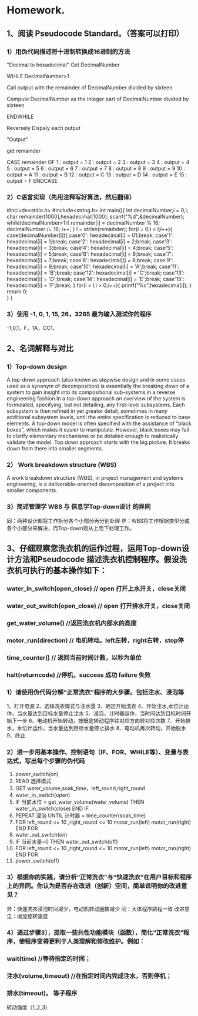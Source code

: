 # Homework.
## 1、阅读 Pseudocode Standard。（答案可以打印）
### 1）用伪代码描述将十进制转换成16进制的方法
"Decimal to hexadecimal"
Get DecimalNumber

WHILE DecimalNumber>1

Call output with the remainder of DecimalNumber divided by sixteen

Compute DecimalNumber as the integer part of DecimalNumber divided by sixteen

ENDWHILE

Reversely Dispaly each output

"Output"

get remainder

CASE remainder OF
1 : output = 1
2 : output = 2
3 : output = 3
4 : output = 4
5 : output = 5
6 : output = 6
7 : output = 7
8 : output = 8
9 : output = 9
10 : output = A
11 : output = B
12 : output = C
13 : output = D
14 : output = E
15 : output = F
ENDCASE
### 2）C语言实现（先用注释写好算法，然后翻译）
#include<stdio.h>
#include<string.h>
int main(){
    int decimalNumber,i = 0,l;
    char remainder[1000],hexadecimal[1000];
    scanf("%d",&decimalNumber);
    while(decimalNumber>1){
        remainder[i] = decimalNumber % 16;
        decimalNumber /= 16;
        i++;
    }
    l = strlen(remainder);
    for(i = 0;i < l;i++){
        case(decimalNumber[i]){
            case'0': hexadecimal[i] = 01;break;
            case'1': hexadecimal[i] = 1;break;
            case'2': hexadecimal[i] = 2;break;
            case'3': hexadecimal[i] = 3;break;
            case'4': hexadecimal[i] = 4;break;
            case'5': hexadecimal[i] = 5;break;
            case'6': hexadecimal[i] = 6;break;
            case'7': hexadecimal[i] = 7;break;
            case'8': hexadecimal[i] = 8;break;
            case'9': hexadecimal[i] = 9;break;
            case'10': hexadecimal[i] = 'A';break;
            case'11': hexadecimal[i] = 'B';break;
            case'12': hexadecimal[i] = 'C';break;
            case'13': hexadecimal[i] = 'D';break;
            case'14': hexadecimal[i] = 'E';break;
            case'15': hexadecimal[i] = 'F';break;
        }
    for(i = l;i > 0;i++){
        printf("%c",hexadecima[i]);
    } 
    return 0;   
    }
}
### 3）使用 -1, 0, 1, 15, 26，3265 最为输入测试你的程序
-1,0,1，F，1A，CC1，

## 2、名词解释与对比
### 1）Top-down design
A top-down approach (also known as stepwise design and in some cases used as a synonym of decomposition) is essentially the breaking down of a system to gain insight into its compositional sub-systems in a reverse engineering fashion.In a top-down approach an overview of the system is formulated, specifying, but not detailing, any first-level subsystems. Each subsystem is then refined in yet greater detail, sometimes in many additional subsystem levels, until the entire specification is reduced to base elements. A top-down model is often specified with the assistance of "black boxes", which makes it easier to manipulate. However, black boxes may fail to clarify elementary mechanisms or be detailed enough to realistically validate the model. Top down approach starts with the big picture. It breaks down from there into smaller segments.

### 2） Work breakdown structure (WBS)
A work breakdown structure (WBS), in project management and systems engineering, is a deliverable-oriented decomposition of a project into smaller components.

### 3）简述管理学 WBS 与 信息学Top-down设计 的异同
同：两种设计都将工作拆分各个小部分再分别处理
异：WBS将工作根据类型分成各个小部分来解决，而Top-down则从上而下处理工作。

## 3、仔细观察您洗衣机的运作过程，运用Top-down设计方法和Pseudocode 描述洗衣机控制程序。假设洗衣机可执行的基本操作如下：
### water_in_switch(open_close) // open 打开上水开关，close关闭
### water_out_switch(open_close) // open 打开排水开关，close关闭
### get_water_volume() //返回洗衣机内部水的高度
### motor_run(direction) // 电机转动。left左转，right右转，stop停
### time_counter() // 返回当前时间计数，以秒为单位
### halt(returncode) //停机，success 成功 failure 失败
### 1）请使用伪代码分解“正常洗衣”程序的大步骤。包括注水、浸泡等
1。打开电源
2、选择洗衣模式与注水量
3、确定开始洗衣
4、开始注水,水位计运作，当水量达到目标水量停止注水
5、浸泡，计时器运作，当时间达到目标时间开始下一步
6、电动机开始转动，按既定转动程序往对应方向转对应次数
7、开始排水，水位计运作，当水量达到目标水量停止排水
8、电动机再次转动，开始脱水
9、终止
### 2）进一步用基本操作、控制语句（IF、FOR、WHILE等）、变量与表达式，写出每个步骤的伪代码
1. power_switch(on)
2. READ 选择模式
3. GET water_volume,soak_time，left_round,right_round
4. water_in_switch(open)
5. IF 当前水位 = get_water_volume(water_volume) THEN
    water_in_switch(close)
    END IF
6. PEPEAT 浸泡
    UNTIL 计时器 = time_counter(soak_time)
7. FOR left_round <= 10 ,right_round <= 10
    motor_run(left)
    motor_run(right)
    END FOR
8. water_out_switch(on)
9. IF 当前水量=0 THEN
    water_out_switch(off)
10. FOR left_round <= 10 ,right_round <= 10
    motor_run(left)
    motor_run(right)
    END FOR
11. power_switch(off)

### 3）根据你的实践，请分析“正常洗衣”与“快速洗衣”在用户目标和程序上的异同。你认为是否存在改进（创新）空间，简单说明你的改进意见？
异：快速洗衣浸泡时间减少，电动机转动圈数减少
同：大体程序路程一致
改进意见：增加旋转速度
### 4）通过步骤3），提取一些共性功能模块（函数），简化“正常洗衣”程序，使程序变得更利于人类理解和修改维护。例如：
### wait(time) //等待指定的时间；
### 注水(volume,timeout) //在指定时间内完成注水，否则停机；
### 排水(timeout)。 等子程序

转动强度（1_2_3）